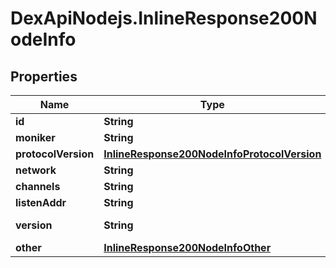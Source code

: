 # DexApiNodejs.InlineResponse200NodeInfo

## Properties

Name | Type | Description | Notes
------------ | ------------- | ------------- | -------------
**id** | **String** |  | [optional] 
**moniker** | **String** |  | [optional] 
**protocolVersion** | [**InlineResponse200NodeInfoProtocolVersion**](InlineResponse200NodeInfoProtocolVersion.md) |  | [optional] 
**network** | **String** |  | [optional] 
**channels** | **String** |  | [optional] 
**listenAddr** | **String** |  | [optional] 
**version** | **String** | Tendermint version | [optional] 
**other** | [**InlineResponse200NodeInfoOther**](InlineResponse200NodeInfoOther.md) |  | [optional] 


